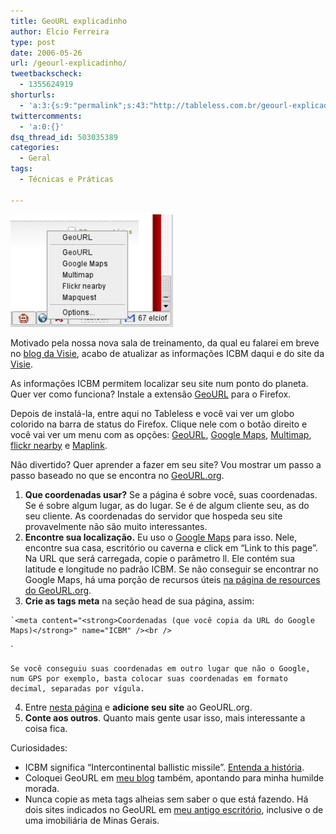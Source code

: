 ```yaml
---
title: GeoURL explicadinho
author: Elcio Ferreira
type: post
date: 2006-05-26
url: /geourl-explicadinho/
tweetbackscheck:
  - 1355624919
shorturls:
  - 'a:3:{s:9:"permalink";s:43:"http://tableless.com.br/geourl-explicadinho";s:7:"tinyurl";s:26:"http://tinyurl.com/3gltv8y";s:4:"isgd";s:19:"http://is.gd/dV1MvG";}'
twittercomments:
  - 'a:0:{}'
dsq_thread_id: 503035389
categories:
  - Geral
tags:
  - Técnicas e Práticas

---
```

![Extensão GeoURL][1]

Motivado pela nossa nova sala de treinamento, da qual eu falarei em breve no [blog da Visie][2], acabo de atualizar as informações ICBM daqui e do site da [Visie][3].

As informações ICBM permitem localizar seu site num ponto do planeta. Quer ver como funciona? Instale a extensão [GeoURL][4] para o Firefox.

Depois de instalá-la, entre aqui no Tableless e você vai ver um globo colorido na barra de status do Firefox. Clique nele com o botão direito e você vai ver um menu com as opções: [GeoURL][5], [Google Maps][6], [Multimap][7], [flickr nearby][8] e [Maplink][9].

Não divertido? Quer aprender a fazer em seu site? Vou mostrar um passo a passo baseado no que se encontra no [GeoURL.org][10].

  1. **Que coordenadas usar?** Se a página é sobre você, suas coordenadas. Se é sobre algum lugar, as do lugar. Se é de algum cliente seu, as do seu cliente. As coordenadas do servidor que hospeda seu site provavelmente não são muito interessantes.
  2. **Encontre sua localização.** Eu uso o [Google Maps][11] para isso. Nele, encontre sua casa, escritório ou caverna e click em &#8220;Link to this page&#8221;. Na URL que será carregada, copie o parâmetro ll. Ele contém sua latitude e longitude no padrão ICBM. Se não conseguir se encontrar no Google Maps, há uma porção de recursos úteis [na página de resources do GeoURL.org][12].
  3. **Crie as tags meta** na seção head de sua página, assim:
  
    `<meta content="<strong>Coordenadas (que você copia da URL do Google Maps)</strong>" name="ICBM" /><br />
<meta content="<strong>O nome do seu site</strong>" name="DC.title" />`
  
    Se você conseguiu suas coordenadas em outro lugar que não o Google, num GPS por exemplo, basta colocar suas coordenadas em formato decimal, separadas por vígula.
  4. Entre [nesta página][13] e **adicione seu site** ao GeoURL.org.
  5. **Conte aos outros**. Quanto mais gente usar isso, mais interessante a coisa fica.

Curiosidades:

  * ICBM significa &#8220;Intercontinental ballistic missile&#8221;. [Entenda a história][14].
  * Coloquei GeoURL em [meu blog][15] também, apontando para minha humilde morada.
  * Nunca copie as meta tags alheias sem saber o que está fazendo. Há dois sites indicados no GeoURL em [meu antigo escritório][16], inclusive o de uma imobiliária de Minas Gerais.

 [1]: https://raw.githubusercontent.com/diegoeis/tableless-static-images/master/2006/05/geourl.jpg
 [2]: http://visie.com.br/blog/
 [3]: http://visie.com.br "Visie Padrões Web - Treinamentos de Web Standards, Tableless, Ajax e Mobilidade"
 [4]: https://addons.mozilla.org/firefox/530/
 [5]: http://geourl.org/near?lat=-23.682205&long=-46.638637
 [6]: http://maps.google.com/?sll=-23.682205,-46.638637
 [7]: http://www.multimap.com/map/browse.cgi?lat=-23.682205&lon=-46.638637&scale=200000&icon=x
 [8]: http://www.allthegoodness.com/projects/map/firefox/index.php?lat=-23.682205&long=-46.638637
 [9]: http://www.mapquest.com/maps/map.adp?latlongtype=decimal&latitude=-23.682205&longitude=-46.638637
 [10]: http://geourl.org/add.html
 [11]: http://maps.google.com/
 [12]: http://geourl.org/resources.html
 [13]: http://geourl.org/ping/
 [14]: http://www.catb.org/~esr/jargon/html/I/ICBM-address.html
 [15]: http://blog.elcio.com.br/ "fechaTag - blog do Elcio"
 [16]: http://geourl.org/near?lat=-23.662&long=-46.638